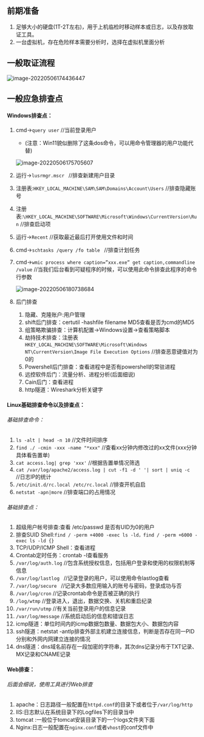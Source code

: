 ## 前期准备

1. 足够大小的硬盘(1T-2T左右)，用于上机临检时移动样本或日志，以及存放取证工具。
2. 一台虚拟机，存在危险样本需要分析时，选择在虚拟机里面分析

## 一般取证流程

![image-20220506174436447](https://raw.staticdn.net/ShmilyChris/wiki/main/image-20220506174436447.png)

## 一般应急排查点

#### Windows排查点：

1. cmd->`query user` 	//当前登录用户

   - (注意：Win11貌似删除了这条dos命令，可以用命令管理器的用户功能代替)

   ![image-20220506175705607](https://raw.staticdn.net/ShmilyChris/wiki/main/image-20220506175705607.png)

2. 运行->`lusrmgr.mscr `	//排查新建用户目录

3. 注册表:`HKEY_LOCAL_MACHINE\SAM\SAM\Domains\Account\Users` 	//排查隐藏账号

4. 注册表:`\HKEY_LOCAL_MACHINE\SOFTWARE\Microsoft\Windows\CurrentVersion\Run` 	//排查启动项

5. 运行->`Recent` 	//获取最近最后打开使用文件和时间

6. cmd->`schtasks /query /fo table ` 	//排查计划任务

7. cmd->`wmic process where caption=”xxx.exe” get caption,commandline /value`	//当我们后台看到可疑程序的时候，可以使用此命令排查此程序的命令行参数

   ![image-20220506180738684](https://raw.staticdn.net/ShmilyChris/wiki/main/image-20220506180738684.png)

8. 后门排查

   1. 隐藏、克隆账户:用户管理
   2. shift后门排查：certutil -hashfile filename MD5查看是否为cmd的MD5
   3. 组策略欺骗排查：计算机配置->Windows设置->查看策略脚本
   4. 劫持技术排查：注册表`HKEY_LOCAL_MACHINE\SOFTWARE\Microsoft\Windows NT\CurrentVersion\Image File Execution Options` 	//排查恶意键值对为0的
   5. Powershell后门排查：查看进程中是否有powershell的常驻进程
   6. 远控软件后门：流量分析、进程分析(后面细说)
   7. Cain后门：查看进程
   8. http隧道：Wireshark分析关键字

#### Linux基础排查命令以及排查点：

###### 基础排查命令：

1. `ls -alt | head -n 10`	//文件时间排序
2. `find ./ -cmin -xxx -name "*xxx"`		//查看xx分钟内修改过的xx文件(xxx分钟具体看告置单)
3. `cat access.log| grep 'xxx'`		//根据告置单情况筛选
4. `cat /var/log/apache2/access.log | cut -f1 -d ' '| sort | uniq -c	`		//日志IP的统计
5. `/etc/init.d/rc.local /etc/rc.local`		//排查开机自启
6. `netstat -apn|more`		//排查端口的占用情况

###### 基础排查点：

1. 超级用户帐号排查:查看 /etc/passwd 是否有UID为0的用户
2. 排查SUID Shell:`find / -perm +4000 -exec ls -ld，find / -perm +6000 -exec ls -ld {}`
3. TCP/UDP/ICMP Shell：查看进程
4. Crontab定时任务：crontab -l查看服务
5. `/var/log/auth.log` 	//包含系统授权信息，包括用户登录和使用的权限机制等信息
6. `/var/log/lastlog `	//记录登录的用户，可以使用命令lastlog查看
7. `/var/log/secure `	//记录大多数应用输入的账号与密码，登录成功与否
8. `/var/log/cron`	//记录crontab命令是否被正确的执行
9. `/log/wtmp` 		//登录进入，退出，数据交换、关机和重启纪录
10. `/var/run/utmp` 		//有关当前登录用户的信息记录
11. `/var/log/message` 	//系统启动后的信息和错误日志
12. icmp隧道：单位时间内的icmp数据包数量、数据包大小、数据包内容
13. ssh隧道：netstat -antlp排查外部主机建立连接信息，判断是否存在同一PID分别和外网内网建立连接的情况
14. dns隧道：dns域名前存在一段加密的字符串，其次dns记录分布于TXT记录、MX记录和CNAME记录

#### Web排查：

###### 后面会细说，使用工具进行Web排查

1. apache：日志路径一般配置在`httpd.conf`的目录下或者位于`/var/log/http`
2. IIS:日志默认在系统目录下的Logfiles下的目录当中
3. tomcat :一般位于tomcat安装目录下的一个logs文件夹下面
4. Nginx:日志一般配置在`nginx.conf`或者`vhost`的conf文件中